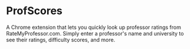 # ProfScores
A Chrome extension that lets you quickly look up professor ratings from RateMyProfessor.com. Simply enter a professor's name and university to see their ratings, difficulty scores, and more.
